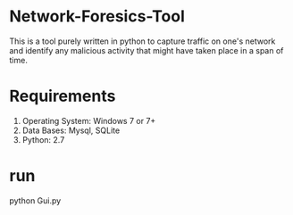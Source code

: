 # Network-Foresics-Tool
This is a tool purely written in python to capture traffic on one's network and identify any malicious activity that might have taken place in a span of time. 

# Requirements
1. Operating System: Windows 7 or 7+
2. Data Bases: Mysql, SQLite 
3. Python: 2.7

# run 
python Gui.py

